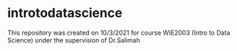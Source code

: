 # introtodatascience
This repository was created on 10/3/2021 for course WIE2003 (Intro to Data Science) under the supervision of Dr.Salimah
